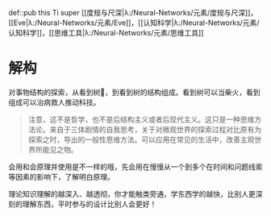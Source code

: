 def::pub this Ti super [[度规与尺深|λ:/Neural-Networks/元素/度规与尺深]]，[[Eve|λ:/Neural-Networks/元素/Eve]]，[[认知科学|λ:/Neural-Networks/元素/认知科学]]，[[思维工具|λ:/Neural-Networks/元素/思维工具]]

# 解构

对事物结构的探索，从看到树🌲，到看到树的结构组成。看到树可以当柴火，看到组成可以治病救人推动科技。

> 注意，这不是哲学，也不是后结构主义或者后现代主义。这只是一种思维方法论。来自于三体剧情的自我思考，关于对微观世界的探索过程对比原有为探索之时，导出的一般性思维方法。可以应用在常见的生活中，改善主观世界所能见之物。


会用和会原理并使用是不一样的哦，先会用在慢慢从一个到多个在时间和问题线索等因素的影响下，了解明白原理。

理论知识理解的越深入、越透彻，你才能触类旁通，学东西学的越快，比别人更深刻的理解东西，平时参与的设计比别人会更好！